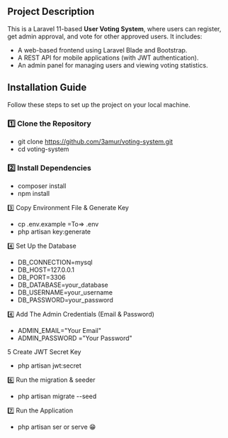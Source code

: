 ## Project Description
This is a Laravel 11-based **User Voting System**, where users can register, get admin approval, and vote for other approved users. It includes:
- A web-based frontend using Laravel Blade and Bootstrap.
- A REST API for mobile applications (with JWT authentication).
- An admin panel for managing users and viewing voting statistics.
  
## Installation Guide
Follow these steps to set up the project on your local machine.

### 1️⃣ **Clone the Repository**
- git clone https://github.com/3amur/voting-system.git
- cd voting-system

### 2️⃣ Install Dependencies

- composer install
- npm install

3️⃣ Copy Environment File & Generate Key

- cp .env.example =To=> .env
- php artisan key:generate

4️⃣ Set Up the Database

- DB_CONNECTION=mysql
- DB_HOST=127.0.0.1
- DB_PORT=3306
- DB_DATABASE=your_database
- DB_USERNAME=your_username
- DB_PASSWORD=your_password

4️⃣ Add The Admin Credentials (Email & Password)
- ADMIN_EMAIL="Your Email"
- ADMIN_PASSWORD ="Your Password"

5️ Create JWT Secret Key
- php artisan jwt:secret

6️⃣ Run the migration & seeder
- php artisan migrate --seed

7️⃣ Run the Application
- php artisan ser or serve 😁
